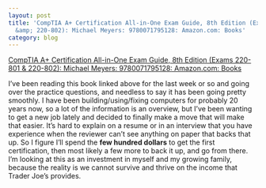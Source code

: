```yaml
---
layout: post
title: 'CompTIA A+ Certification All-in-One Exam Guide, 8th Edition (Exams 220-801
  &amp; 220-802): Michael Meyers: 9780071795128: Amazon.com: Books'
category: blog
---
```

<a href='http://www.amazon.com/CompTIA-Certification-Guide-220-801-220-802/dp/007179512X/ref=sr_1_1?s=books&amp;ie=UTF8&amp;qid=1381264347&amp;sr=1-1&amp;keywords=comptia+a%2B'>CompTIA A+ Certification All-in-One Exam Guide, 8th Edition (Exams 220-801 &amp; 220-802): Michael Meyers: 9780071795128: Amazon.com: Books</a><div class="link_description"><p>I&#8217;ve been reading this book linked above for the last week or so and going over the practice questions, and needless to say it has been going pretty smoothly. I have been building/using/fixing computers for probably 20 years now, so a lot of the information is an overview, but I&#8217;ve been wanting to get a new job lately and decided to finally make a move that will make that easier. It&#8217;s hard to explain on a resume or in an interview that you have experience when the reviewer can&#8217;t see anything on paper that backs that up. So I figure I&#8217;ll spend the <strong>few hundred dollars</strong> to get the first certification, then most likely a few more to back it up, and go from there. I&#8217;m looking at this as an investment in myself and my growing family, because the reality is we cannot survive and thrive on the income that Trader Joe&#8217;s provides.</p></div>
